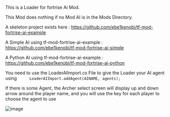 This is a Loader for fortrise Ai Mod.

This Mod does nothing if no Mod AI is in the Mods Directory.

A skeleton project exists here : https://github.com/ebe1kenobi/tf-mod-fortrise-ai-example

A Simple AI using tf-mod-fortrise-ai-example : https://github.com/ebe1kenobi/tf-mod-fortrise-ai-simple

A Python AI using tf-mod-fortrise-ai-example : https://github.com/ebe1kenobi/tf-mod-fortrise-ai-python

You need to use the LoaderAIImport.cs File to give the Loader your AI agent using 
`      LoaderAIImport.addAgent(AINAME, agents);
`

If there is some Agent, the Archer select screen will display up and down arrow around the player name, and you will use the key for each player to choose the agent to use

![image](https://github.com/user-attachments/assets/1f0dd3af-0cf9-43a3-89c5-e4bc4371f74b)
